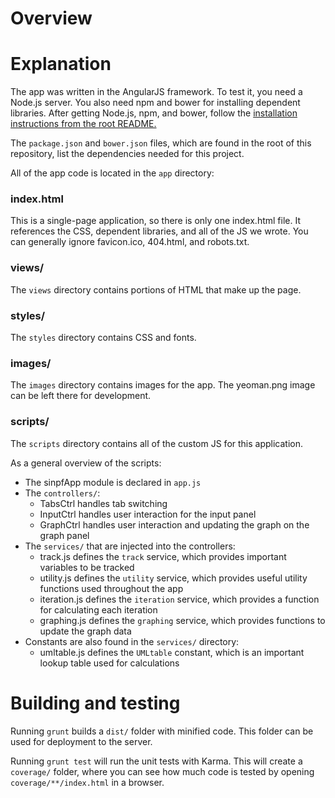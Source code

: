 Overview
========

# Explanation

The app was written in the AngularJS framework.
To test it, you need a Node.js server.
You also need npm and bower for installing dependent libraries.
After getting Node.js, npm, and bower,
follow the [installation instructions from the root README.](../README.md)

The `package.json` and `bower.json` files,
which are found in the root of this repository,
list the dependencies needed for this project.

All of the app code is located in the `app` directory:

### index.html

This is a single-page application, so there is only one index.html file.
It references the CSS, dependent libraries, and all of the JS we wrote.
You can generally ignore favicon.ico, 404.html, and robots.txt.

### views/

The `views` directory contains portions of HTML that make up the page.

### styles/

The `styles` directory contains CSS and fonts.

### images/

The `images` directory contains images for the app.
The yeoman.png image can be left there for development.

### scripts/

The `scripts` directory contains all of the custom JS for this application.

As a general overview of the scripts:

- The sinpfApp module is declared in `app.js`
- The `controllers/`:
  - TabsCtrl handles tab switching
  - InputCtrl handles user interaction for the input panel
  - GraphCtrl handles user interaction and updating the graph on the graph panel
- The `services/` that are injected into the controllers:
  - track.js defines the `track` service, which provides important variables to be tracked
  - utility.js defines the `utility` service, which provides useful utility functions used throughout the app
  - iteration.js defines the `iteration` service, which provides a function for calculating each iteration
  - graphing.js defines the `graphing` service, which provides functions to update the graph data
- Constants are also found in the `services/` directory:
  - umltable.js defines the `UMLtable` constant, which is an important lookup table used for calculations

# Building and testing

Running `grunt` builds a `dist/` folder with minified code.
This folder can be used for deployment to the server.

Running `grunt test` will run the unit tests with Karma.
This will create a `coverage/` folder, where you can see how much code is tested
by opening `coverage/**/index.html` in a browser.